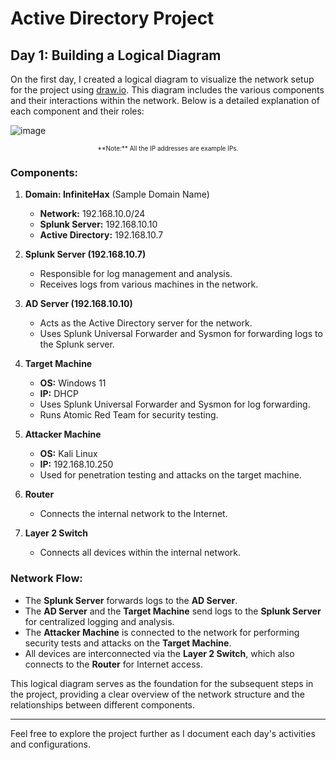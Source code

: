 # Active Directory Project

## Day 1: Building a Logical Diagram

On the first day, I created a logical diagram to visualize the network setup for the project using <a href= "https://app.diagrams.net">draw.io</a>. This diagram includes the various components and their interactions within the network. Below is a detailed explanation of each component and their roles:

![image](https://github.com/user-attachments/assets/35ef0387-7e49-4f13-ac79-1a607541f843)
<p style="font-size: 10px; text-align: center;"> **Note:** All the IP addresses are example IPs.</p>

### Components:

1. **Domain: InfiniteHax** (Sample Domain Name)
   - **Network:** 192.168.10.0/24
   - **Splunk Server:** 192.168.10.10
   - **Active Directory:** 192.168.10.7

2. **Splunk Server (192.168.10.7)**
   - Responsible for log management and analysis.
   - Receives logs from various machines in the network.

3. **AD Server (192.168.10.10)**
   - Acts as the Active Directory server for the network.
   - Uses Splunk Universal Forwarder and Sysmon for forwarding logs to the Splunk server.

4. **Target Machine**
   - **OS:** Windows 11
   - **IP:** DHCP
   - Uses Splunk Universal Forwarder and Sysmon for log forwarding.
   - Runs Atomic Red Team for security testing.

5. **Attacker Machine**
   - **OS:** Kali Linux
   - **IP:** 192.168.10.250
   - Used for penetration testing and attacks on the target machine.

6. **Router**
   - Connects the internal network to the Internet.

7. **Layer 2 Switch**
   - Connects all devices within the internal network.

### Network Flow:

- The **Splunk Server** forwards logs to the **AD Server**.
- The **AD Server** and the **Target Machine** send logs to the **Splunk Server** for centralized logging and analysis.
- The **Attacker Machine** is connected to the network for performing security tests and attacks on the **Target Machine**.
- All devices are interconnected via the **Layer 2 Switch**, which also connects to the **Router** for Internet access.

This logical diagram serves as the foundation for the subsequent steps in the project, providing a clear overview of the network structure and the relationships between different components.

---

Feel free to explore the project further as I document each day's activities and configurations.

